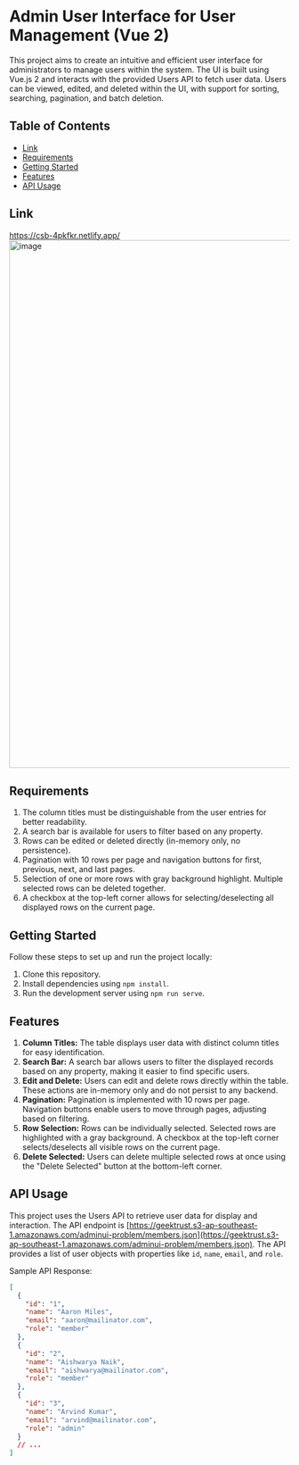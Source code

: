 # Admin User Interface for User Management (Vue 2)
This project aims to create an intuitive and efficient user interface for administrators to manage users within the system. The UI is built using Vue.js 2 and interacts with the provided Users API to fetch user data. Users can be viewed, edited, and deleted within the UI, with support for sorting, searching, pagination, and batch deletion.

## Table of Contents
- [Link](#link)
- [Requirements](#requirements)
- [Getting Started](#getting-started)
- [Features](#features)
- [API Usage](#api-usage)

## Link
https://csb-4pkfkr.netlify.app/
<img width="946" alt="image" src="https://github.com/farizashakir1309/geek-trust-admin-ui-challenge/assets/69107931/e67d9435-3432-42ad-b6dc-5ee46e3686d4">

## Requirements
1. The column titles must be distinguishable from the user entries for better readability.
2. A search bar is available for users to filter based on any property.
3. Rows can be edited or deleted directly (in-memory only, no persistence).
4. Pagination with 10 rows per page and navigation buttons for first, previous, next, and last pages.
5. Selection of one or more rows with gray background highlight. Multiple selected rows can be deleted together.
6. A checkbox at the top-left corner allows for selecting/deselecting all displayed rows on the current page.

## Getting Started
Follow these steps to set up and run the project locally:

1. Clone this repository.
2. Install dependencies using `npm install`.
3. Run the development server using `npm run serve`.

## Features
1. **Column Titles:** The table displays user data with distinct column titles for easy identification.
2. **Search Bar:** A search bar allows users to filter the displayed records based on any property, making it easier to find specific users.
3. **Edit and Delete:** Users can edit and delete rows directly within the table. These actions are in-memory only and do not persist to any backend.
4. **Pagination:** Pagination is implemented with 10 rows per page. Navigation buttons enable users to move through pages, adjusting based on filtering.
5. **Row Selection:** Rows can be individually selected. Selected rows are highlighted with a gray background. A checkbox at the top-left corner selects/deselects all visible rows on the current page.
6. **Delete Selected:** Users can delete multiple selected rows at once using the "Delete Selected" button at the bottom-left corner.

## API Usage
This project uses the Users API to retrieve user data for display and interaction. The API endpoint is [https://geektrust.s3-ap-southeast-1.amazonaws.com/adminui-problem/members.json](https://geektrust.s3-ap-southeast-1.amazonaws.com/adminui-problem/members.json). The API provides a list of user objects with properties like `id`, `name`, `email`, and `role`.

Sample API Response:

```json
[
  {
    "id": "1",
    "name": "Aaron Miles",
    "email": "aaron@mailinator.com",
    "role": "member"
  },
  {
    "id": "2",
    "name": "Aishwarya Naik",
    "email": "aishwarya@mailinator.com",
    "role": "member"
  },
  {
    "id": "3",
    "name": "Arvind Kumar",
    "email": "arvind@mailinator.com",
    "role": "admin"
  }
  // ...
]
